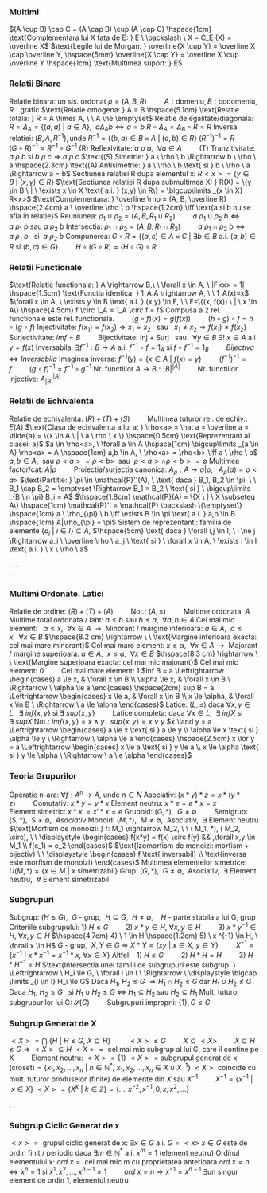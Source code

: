 ### Multimi
$(A \cup B) \cap C = (A \cap B) \cup (A \cap C) \hspace{1cm} \text{Complementara lui X fata de E: } E \ \backslash \ X = C_E (X) = \overline X$
$\text{Legile lui de Morgan: } \overline{X \cup Y} = \overline X \cap \overline Y, \hspace{5mm} \overline{X \cap Y} = \overline X \cup \overline Y \hspace{1cm} \text{Multimea suport: } E$

### Relatii Binare
$\text{Relatie binara: un sis. ordonat } \rho = (A, B, R) \hspace{1cm} A: \text{domeniu}, B: \text{codomeniu}, R: \text{grafic}$
$\text{Relatie omogena: } A = B \hspace{5.1cm} \text{Relatie totala: } R = A \times A, \ \ A \ne \emptyset$
$\text{Relatie de egalitate/diagonala: } R = \Delta_A = \{(a,a) \ | \ a \in A\}, \ \ a \Delta_A b \iff a = b$
$R \circ \Delta_A = \Delta_B \circ R = R$
$\text{Inversa relatiei: } (B,A,R^{-1}), \text{unde } R^{-1}=\{(b,a) \in B \times A \ | \ (a,b) \in R\}$
$(R^{-1})^{-1} = R \hspace{1cm} (G \circ R)^{-1} = R^{-1} \circ G^{-1}$
$\text{(R) Reflexivitate: } a \ \rho \ a, \ \ \forall a \in A \hspace{1cm} \text{(T) Tranzitivitate: } a \ \rho \ b \text{ si } b \ \rho \ c \Rightarrow a \ \rho \ c$
$\text{(S) Simetrie: } a \ \rho \ b \Rightarrow b \ \rho \ a \hspace{2.3cm} \text{(A) Antisimetrie: } a \ \rho \ b \text{ si } b \ \rho \ a \Rightarrow a = b$
$\text{Sectiunea relatiei R dupa elementul x: } R<x> = \{y \in B \ | \ (x,y) \in R\}$
$\text{Sectiunea relatiei R dupa submultimea X: } R(X) = \{y \in B \ | \ \exists x \in X \text{ a.i. } (x,y) \in R\} = \bigcup\limits _{x \in X} R<x>$
$\text{Complementara: } \overline \rho = (A, B, \overline R) \hspace{2.4cm} a \ \overline \rho \ b \hspace{1.2cm} \iff  \text{a si b nu se afla in relatie}$
$\text{Reuniunea: } \rho_1 \cup \rho_2 = (A, B, R_1 \cup R_2) \hspace{1cm} a \ \rho_1 \cup \rho_2 \ b \iff a \ \rho_1 \ b \text{ sau } a \ \rho_2 \ b$
$\text{Intersectia: } \rho_1 \cap \rho_2 = (A,B,R_1 \cap R_2) \hspace{1cm} a \ \rho_1 \cap \rho_2 \ b \iff a \ \rho_1 \ b \ \ \text{ si } \ a \ \rho_2 \ b$
$\text{Compunerea: } G \circ R = \{(a,c) \in A \times C \ | \ \exists b \in B \text{ a.i. } (a,b) \in R \text{ si } (b,c) \in G\} \hspace{1cm} H \circ (G \circ R) = (H \circ G) \circ R$

### Relatii Functionale
$\text{Relatie functionala: } A \rightarrow B,\ \ \forall x \in A, \ |F<x> = 1| \hspace{1.5cm} \text{Functia identica: } 1_A:A \rightarrow A, \ \ 1_A(x)=x$
$\forall x \in A, \ \exists y \in B \text{ a.i. } (x,y) \in F, \ \ F=\{(x, f(x)) \ | \ x \in A\} \hspace{4.5cm} f \circ 1_A = 1_A \circ f = f$
$\text{Compusa a 2 rel. functionale este rel. functionala.} \hspace{1cm} (g \circ f)(x) = g(f(x)) \hspace{1cm} (h \circ g) \circ f = h \circ (g \circ f)$
$\text{Injectivitate: } f(x_1) = f(x_2) \Rightarrow x_1 = x_2 \ \ \text{ sau } \ \ x_1 \ne x_2 \Rightarrow f(x_1) \ne f(x_2)$
$\text{Surjectivitate: } Imf = B \hspace{1cm} \text{Bijectivitate: Inj + Surj} \ \ \text{ sau } \ \ \forall y \in B \ \exists ! \ x \in A \text{ a.i } y = f(x)$
$\text{Inversabila: } \exists f^{-1}:B \rightarrow A \text{ a.i. } f^{-1} \circ f = 1_A \text{ si } f \circ f^{-1} = 1_B \hspace{1cm} Bijectiva \iff Inversabila$
$\text{Imaginea inversa: } f^{-1}(y) = \{x \in A \ | \ f(x) = y\} \hspace{1cm} (f^{-1})^{-1} = f \hspace{1cm} (g \circ f)^{-1} = f^{-1} \circ g^{-1}$
$\text{Nr. functiilor } A \rightarrow B: |B|^{|A|} \hspace{1cm} \text{Nr. functiilor injective: } A ^{|A|} _{|B|}$

### Relatii de Echivalenta
$\text{Relatie de echivalenta: } (R)+(T)+(S) \hspace{1cm} \text{Multimea tuturor rel. de echiv.: } E(A)$
$\text{Clasa de echivalenta a lui a: } \rho<a> = \hat a = \overline a = \tilde{a} = \{x \in A \ | \ a \ rho \ x \} \hspace{0.5cm} \text{Reprezentant al clasei: a}$
$a \in \rho<a>, \ \forall a \in A \hspace{1cm} \bigcup\limits _{a \in A} \rho<a> = A \hspace{1cm} a,b \in A, \ \rho<a> = \rho<b> \iff a \ \rho \ b$
$a,b \in A, \ \text{ sau } \rho<a> = \rho<b> \ \text{ sau } \ \rho<a> \cap \rho<b> = \emptyset$
$\text{Multimea factor/cat: } A|\rho \hspace{1cm} \text{Proiectia/surjectia canonica: } A_{\rho}:A \rightarrow a|\rho, \ \ \ A_{\rho}(a) = \rho<a>$
$\text{Partitie: } \pi \in \mathcal{P}''(A), \ \text{ daca } B_1, B_2 \in \pi, \ \ B_1 \cap B_2 = \emptyset \Rightarrow B_1 = B_2 \ \text{ si } \ \bigcup\limits _{B \in \pi} B_i = A$
$\hspace{1.8cm} \mathcal{P}(A) = \{X \ | \ X \subseteq A\} \hspace{1cm} \mathcal{P}'' = \mathcal{P} \backslash \{\emptyset\} \hspace{1cm} a \ \rho_{\pi} \ b \iff \exists B \in \pi \text{ a.i. } a,b \in B \hspace{1cm} A|\rho_{\pi} = \pi$
$\text{Sistem de reprezentanti: familia de elemente } \{a_i \ | \ i \in I\} \subseteq A,$
$\hspace{5cm} \text{ daca } \forall i,j \in I, \ i \ne j \Rightarrow a_i \ \overline \rho \ a_j \ \text{ si } \ \forall x \in A, \ \exists i \in I \text{ a.i. } \ x \ \rho \ a$
  
.
.
.  
.
.

### Multimi Ordonate. Latici
$\text{Relatie de ordine: } (R) + (T) + (A) \hspace{1cm} \text{Not.: } (A, \le) \hspace{1cm} \text{Multime ordonata: } A$
$\text{Multime total ordonata / lant: } a \le b \text{ sau } b \le a , \ \ \forall a,b \in A$
$\text{Cel mai mic element: } \ \ \alpha \le x, \ \ \forall x \in A \ \ \rightarrow \ \ \text{Minorant / margine inferioara: } a \in A, \ \ a \le x, \ \ \forall x \in B$
$\hspace{8.2 cm} \rightarrow \ \ \text{Margine inferioara exacta: cel mai mare minorant}$
$\text{Cel mai mare element: } x \le \alpha, \ \ \forall x \in A \ \ \rightarrow \ \ \text{Majorant / margine superioara: } a \in A, \ \ x \le a, \ \ \forall x \in B$
$\hspace{8.3 cm} \rightarrow \ \ \text{Margine superioara exacta: cel mai mic majorant}$
$\text{Cel mai mic element: } 0 \hspace{1cm} \text{Cel mai mare element: } 1$
$inf B = a \Leftrightarrow \begin{cases} a \le x, & \forall x \in B \\ \alpha \le x, & \forall x \in B \ \Rightarrow \ \alpha \le a \end{cases} \hspace{2cm} sup B = a \Leftrightarrow \begin{cases} x \le a, & \forall x \in B \\ x \le \alpha, & \forall x \in B \ \Rightarrow \ a \le \alpha \end{cases}$
$\text{Latice: } (L, \le) \text{ daca } \forall x,y \in L, \ \ \exists \ inf\{x,y\} \text{ si } \exists \ sup\{x,y\} \hspace{1cm} \text{Latice completa: daca } \forall x \in L, \ \ \exists \ inf X \text{ si } \exists \ sup X$
$\text{Not.: } imf\{x,y\} = x \land y \ \ \ sup\{x,y\} = x \lor y$
$x \land y = a \Leftrightarrow \begin{cases} a \le x \text{ si } a \le y \\ \alpha \le x \text{ si } \alpha \le y \ \Rightarrow \ \alpha \le a \end{cases} \hspace{2.5cm} x \lor y = a \Leftrightarrow \begin{cases} x \le a \text{ si } y \le a \\ x \le \alpha \text{ si } y \le \alpha \ \Rightarrow \ a \le \alpha \end{cases}$

### Teoria Grupurilor
$\text{Operatie n-ara: } \forall f : A^n \rightarrow A \text{, unde } n \in N$
$\text{Asociativ: } (x * y) * z = x * (y * z) \hspace{1cm} \text{Comutativ: } x * y = y * x$
$\text{Element neutru: } x * e = e * x = x \hspace{1cm} \text{Element simetric: } x * x' = x' * x = e$
$\text{Grupoid: } (G, *), \ \ G \ne \emptyset \hspace{1cm} \text{Semigrup: } (S, *), \ \ S \ne \emptyset, \ \ Asociativ$
$\text{Monoid: } (M, *), \ \ M \ne \emptyset, \ \ \text{Asociativ,} \ \ \exists \text{ Element neutru}$
$\text{Morfism de monoizi: } f: M_1 \rightarrow  M_2, \ \ ( M_1, *), ( M_2, \circ), \ \ \displaystyle \begin{cases} f(x*y) = f(x) \circ f(y) && ,\forall x,y \in  M_1 \\ f(e_1) = e_2 \end{cases}$
$\text{Izomorfism de monoizi: morfism + bijectiv} \ \ \displaystyle \begin{cases} f \text{ inversabil} \\ \text{inversa este morfism de monoizi} \end{cases}$
$\text{Multimea elementelor simetrice: } U(M, *) = \{x \in M \ | \ x \text{ simetrizabil}\}$
$\text{Grup: } (G, *), \ \ G \ne \emptyset, \ \ \text{Asociativ,} \ \ \exists \text{ Element neutru,} \ \ \forall \text{ Element simetrizabil}$

### Subgrupuri
$\text{Subgrup: } (H \le G), \ \ G \text{ - grup,} \ \ H \subseteq G, \ \ H \ne \emptyset, \ \ \ \ H \text{ - parte stabila a lui G, grup}$
$\text{Criteriile subgrupului: } 1) \ H \le G \hspace{1cm} 2) \ x * y \in H, \ \forall x,y \in H \hspace{1cm} 3) \ x * y^{-1} \in H, \ \forall x,y \in H$
$\hspace{4.7cm} 4) \ 1 \in H \hspace{1.2cm} 5) \ x ^{-1} \in H, \ \forall x \in H$
$G \text{ - grup}, \ \ X, Y \in G \ \Rightarrow \ X * Y = \{xy \ | \ x \in X, \ y \in Y\} \hspace{1cm} X^{-1} = \{x^{-1} \ | \ x * x^{-1} = x^{-1} * x, \ \forall x \in X\}$
$\text{Altfel: } \ \  1) \ H \le G \hspace{1cm} 2) \ H * H = H \hspace{1cm} 3) \ H * H^{-1} = H$
$\text{Intersectia unei familii de subgrupuri este subgrup. } \Leftrightarrow \  H_i \le G, \ \forall i \in I \ \Rightarrow \ \displaystyle \bigcap \limits _{i \in I} H_i \le G$
$\text{Daca }H_1, \ H_2 \le G \ \Rightarrow H_1 \cap H_2 \le G \text{ dar } H_1 \cup H_2 \nleq G$
$\text{Daca } H_1, \ H_2 \le G \ \ \text{ si } H_1 \cup H_2 \le G \ \Leftrightarrow \ H_1 \subseteq H_2 \text{ sau } H_2 \subseteq H_1$
$\text{Mult. tuturor subgrupurilor lui G: } \mathcal S(G) \hspace{1cm} \text{Subgrupuri improprii: } \{1\}, G \le G$

### Subgrup Generat de X
$<X> = \bigcap \ \{H \ | \ H \le G, \ X \subseteq H\} \hspace{1cm} <X> \le G \hspace{1cm} X \subseteq <X> \hspace{1cm} X \subseteq H \le G \Rightarrow <X> \subseteq H$
$<X> = \text{ cel mai mic subgrup al lui G, care il contine pe X} \hspace{1cm} \text{Element neutru: } <X> = \{1\}$
$<X> = \text{subgrupul generat de x (croset)} = \{x_1,x_2,...,x_n \ | \ n \in \mathbb{N}^*, \ x_1,x_2,...,x_n \in X \cup X^{-1}\}$
$<X> \text{ coincide cu mult. tuturor produselor (finite) de elemente din } X \text{ sau } X^{-1} \hspace{1cm} X^{-1} = \{x^{-1} \ | \ x \in X\}$
$<X> = \{X ^k \ | \ k \in \mathbb{Z}\} = \{...,x^{-2}, x^{-1}, 0, x, x^2, ...\}$

.
.

### Subgrup Ciclic Generat de x
$<x> = \text{ grupul ciclic generat de x: } \exists x \in G \text{ a.i. } G = <x>$
$x \in G \text{ este de ordin finit / periodic daca } \exists m \in \mathbb{N}^* \text{ a.i. } x^m = 1 \text{ (element neutru)}$
$\text{Ordinul elementului x: } ord \ x = \text{ cel mai mic m cu proprietatea anterioara}$
$ord \ x = n \Leftrightarrow x^n=1 \text{ si } x^1, x^2, ..., x^{n-1} \ne 1 \hspace{1cm} ord \ x = n \Rightarrow x^{-1} = x^{n-1}$
$\exists \text{un singur element de ordin 1, elementul neutru}$
